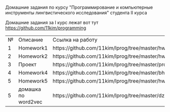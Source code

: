 Домашние задания по курсу "Программирование и компьютерные инструменты лингвистического исследования" студента II курса

Домашние задания за I курс лежат вот тут https://github.com/11kim/programming

<table> 
  <tr> <td>№</td> <td>Описание</td> <td>Ссылка на работу</td> </tr>
  <tr> <td>1</td> <td>Homework1</td> <td>https://github.com/11kim/lprog/tree/master/hw1</td> </tr>
  <tr> <td>2</td> <td>Homework2</td> <td>https://github.com/11kim/lprog/tree/master/hw2</td> </tr>
  <tr> <td>3</td> <td>Проект</td> <td>https://github.com/11kim/lprog/tree/master/project</td> </tr>
  <tr> <td>4</td> <td>Homework4</td> <td>https://github.com/11kim/lprog/tree/master/bhw</td> </tr>
  <tr> <td>5</td> <td>Homework5</td> <td>https://github.com/11kim/lprog/tree/master/hw5</td> </tr>
   <tr> <td>5</td> <td>домашка по word2vec</td> <td>https://github.com/11kim/lprog/tree/master/dz</td> </tr>
</table>

